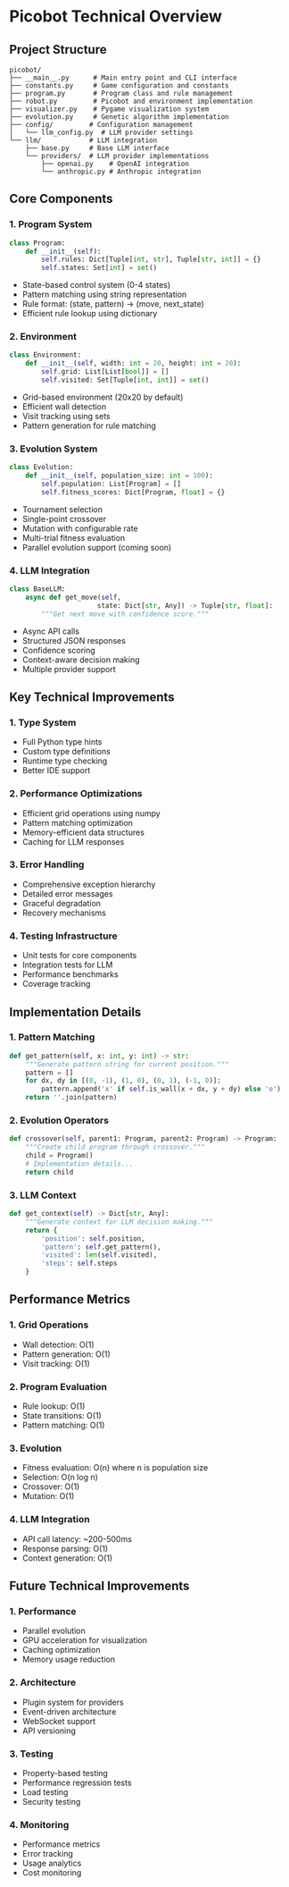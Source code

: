 # Picobot Technical Overview

## Project Structure

```
picobot/
├── __main__.py      # Main entry point and CLI interface
├── constants.py     # Game configuration and constants
├── program.py       # Program class and rule management
├── robot.py         # Picobot and environment implementation
├── visualizer.py    # Pygame visualization system
├── evolution.py     # Genetic algorithm implementation
├── config/         # Configuration management
│   └── llm_config.py  # LLM provider settings
└── llm/            # LLM integration
    ├── base.py     # Base LLM interface
    └── providers/  # LLM provider implementations
        ├── openai.py    # OpenAI integration
        └── anthropic.py # Anthropic integration
```

## Core Components

### 1. Program System
```python
class Program:
    def __init__(self):
        self.rules: Dict[Tuple[int, str], Tuple[str, int]] = {}
        self.states: Set[int] = set()
```

- State-based control system (0-4 states)
- Pattern matching using string representation
- Rule format: (state, pattern) → (move, next_state)
- Efficient rule lookup using dictionary

### 2. Environment
```python
class Environment:
    def __init__(self, width: int = 20, height: int = 20):
        self.grid: List[List[bool]] = []
        self.visited: Set[Tuple[int, int]] = set()
```

- Grid-based environment (20x20 by default)
- Efficient wall detection
- Visit tracking using sets
- Pattern generation for rule matching

### 3. Evolution System
```python
class Evolution:
    def __init__(self, population_size: int = 100):
        self.population: List[Program] = []
        self.fitness_scores: Dict[Program, float] = {}
```

- Tournament selection
- Single-point crossover
- Mutation with configurable rate
- Multi-trial fitness evaluation
- Parallel evolution support (coming soon)

### 4. LLM Integration
```python
class BaseLLM:
    async def get_move(self, 
                      state: Dict[str, Any]) -> Tuple[str, float]:
        """Get next move with confidence score."""
```

- Async API calls
- Structured JSON responses
- Confidence scoring
- Context-aware decision making
- Multiple provider support

## Key Technical Improvements

### 1. Type System
- Full Python type hints
- Custom type definitions
- Runtime type checking
- Better IDE support

### 2. Performance Optimizations
- Efficient grid operations using numpy
- Pattern matching optimization
- Memory-efficient data structures
- Caching for LLM responses

### 3. Error Handling
- Comprehensive exception hierarchy
- Detailed error messages
- Graceful degradation
- Recovery mechanisms

### 4. Testing Infrastructure
- Unit tests for core components
- Integration tests for LLM
- Performance benchmarks
- Coverage tracking

## Implementation Details

### 1. Pattern Matching
```python
def get_pattern(self, x: int, y: int) -> str:
    """Generate pattern string for current position."""
    pattern = []
    for dx, dy in [(0, -1), (1, 0), (0, 1), (-1, 0)]:
        pattern.append('x' if self.is_wall(x + dx, y + dy) else 'o')
    return ''.join(pattern)
```

### 2. Evolution Operators
```python
def crossover(self, parent1: Program, parent2: Program) -> Program:
    """Create child program through crossover."""
    child = Program()
    # Implementation details...
    return child
```

### 3. LLM Context
```python
def get_context(self) -> Dict[str, Any]:
    """Generate context for LLM decision making."""
    return {
        'position': self.position,
        'pattern': self.get_pattern(),
        'visited': len(self.visited),
        'steps': self.steps
    }
```

## Performance Metrics

### 1. Grid Operations
- Wall detection: O(1)
- Pattern generation: O(1)
- Visit tracking: O(1)

### 2. Program Evaluation
- Rule lookup: O(1)
- State transitions: O(1)
- Pattern matching: O(1)

### 3. Evolution
- Fitness evaluation: O(n) where n is population size
- Selection: O(n log n)
- Crossover: O(1)
- Mutation: O(1)

### 4. LLM Integration
- API call latency: ~200-500ms
- Response parsing: O(1)
- Context generation: O(1)

## Future Technical Improvements

### 1. Performance
- Parallel evolution
- GPU acceleration for visualization
- Caching optimization
- Memory usage reduction

### 2. Architecture
- Plugin system for providers
- Event-driven architecture
- WebSocket support
- API versioning

### 3. Testing
- Property-based testing
- Performance regression tests
- Load testing
- Security testing

### 4. Monitoring
- Performance metrics
- Error tracking
- Usage analytics
- Cost monitoring 